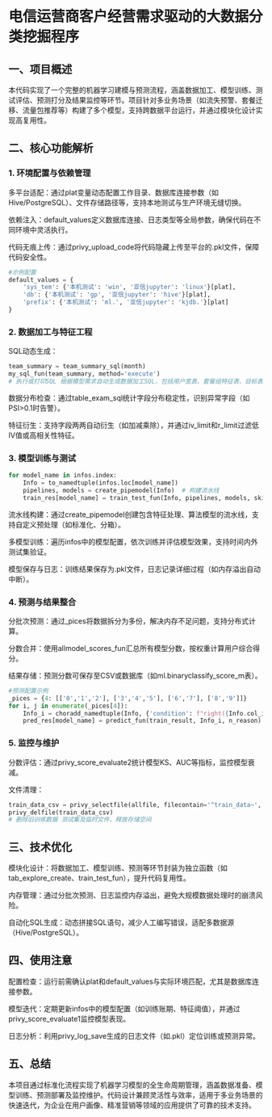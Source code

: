 # 电信运营商客户经营需求驱动的大数据分类挖掘程序

## 一、项目概述

本代码实现了一个完整的机器学习建模与预测流程，涵盖数据加工、模型训练、测试评估、预测打分及结果监控等环节。项目针对多业务场景（如流失预警、套餐迁移、流量包推荐等）构建了多个模型，支持跨数据平台运行，并通过模块化设计实现高复用性。


## 二、核心功能解析

### 1. 环境配置与依赖管理
多平台适配：通过plat变量动态配置工作目录、数据库连接参数（如Hive/PostgreSQL）、文件存储路径等，支持本地测试与生产环境无缝切换。

依赖注入：default_values定义数据库连接、日志类型等全局参数，确保代码在不同环境中灵活执行。

代码无痕上传：通过privy_upload_code将代码隐藏上传至平台的.pkl文件，保障代码安全性。

``` python
#示例配置
default_values = {
    'sys_tem': {'本机测试': 'win', '亚信jupyter': 'linux'}[plat],
    'db': {'本机测试': 'gp', '亚信jupyter': 'hive'}[plat],
    'prefix': {'本机测试': 'ml.', '亚信jupyter': 'kjdb.'}[plat]
}
```

### 2. 数据加工与特征工程

SQL动态生成：
``` python
team_summary = team_summary_sql(month)
my_sql_fun(team_summary, method='execute')
# 执行或打印SQL 根据模型需求自动生成数据加工SQL，包括用户宽表、套餐组特征表、目标表等。
```

数据分布检查：通过table_exam_sql统计字段分布稳定性，识别异常字段（如PSI>0.1时告警）。

特征衍生：支持字段两两自动衍生（如加减乘除），并通过iv_limit和r_limit过滤低IV值或高相关性特征。

### 3. 模型训练与测试

``` python
for model_name in infos.index:
    Info = to_namedtuple(infos.loc[model_name])
    pipelines, models = create_pipemodel(Info)  # 构建流水线
    train_res[model_name] = train_test_fun(Info, pipelines, models, skip)
```

流水线构建：通过create_pipemodel创建包含特征处理、算法模型的流水线，支持自定义预处理（如标准化、分箱）。

多模型训练：遍历infos中的模型配置，依次训练并评估模型效果，支持时间内外测试集验证。

模型保存与日志：训练结果保存为.pkl文件，日志记录详细过程（如内存溢出自动中断）。


### 4. 预测与结果整合

分批次预测：通过_pices将数据拆分为多份，解决内存不足问题，支持分布式计算。

分数合并：使用allmodel_scores_fun汇总所有模型分数，按权重计算用户综合得分。

结果存储：预测分数可保存至CSV或数据库（如ml.binaryclassify_score_m表）。

``` python
#预测配置示例
_pices = {4: [['0','1','2'], ['3','4','5'], ['6','7'], ['8','9']]}
for i, j in enumerate(_pices[4]):
    Info_i = choradd_namedtuple(Info, {'condition': f"right({Info.col_id},1) in {j}"})
    pred_res[model_name] = predict_fun(train_result, Info_i, n_reason)
```

### 5. 监控与维护

分数评估：通过privy_score_evaluate2统计模型KS、AUC等指标，监控模型衰减。

文件清理：

``` python
train_data_csv = privy_selectfile(allfile, filecontain='^train_data~', mode='old')
privy_delfile(train_data_csv)  
# 删除旧训练数据 测试集及临时文件，释放存储空间
```

## 三、技术优化

模块化设计：将数据加工、模型训练、预测等环节封装为独立函数（如tab_explore_create、train_test_fun），提升代码复用性。

内存管理：通过分批次预测、日志监控内存溢出，避免大规模数据处理时的崩溃风险。

自动化SQL生成：动态拼接SQL语句，减少人工编写错误，适配多数据源（Hive/PostgreSQL）。

## 四、使用注意

配置检查：运行前需确认plat和default_values与实际环境匹配，尤其是数据库连接参数。

模型迭代：定期更新infos中的模型配置（如训练账期、特征阈值），并通过privy_score_evaluate1监控模型表现。

日志分析：利用privy_log_save生成的日志文件（如.pkl）定位训练或预测异常。

## 五、总结

本项目通过标准化流程实现了机器学习模型的全生命周期管理，涵盖数据准备、模型训练、预测部署及监控维护。代码设计兼顾灵活性与效率，适用于多业务场景的快速迭代，为企业在用户画像、精准营销等领域的应用提供了可靠的技术支持。
